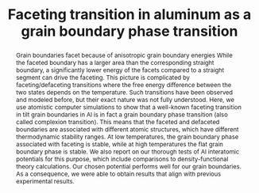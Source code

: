 ---
title: "Faceting transition in aluminum as a grain boundary phase transition"
journal: Phys. Rev. Materials 9, 083607
authors:
  - Yoonji Choi
  - Tobias Brink
abstract: Grain boundaries facet because of anisotropic grain boundary energies While the faceted boundary has a larger area than the corresponding straight boundary, a significantly lower energy of the facets compared to a straight segment can drive the faceting. This picture is complicated by faceting/defaceting transitions where the free energy difference between the two states depends on the temperature. Such transitions have been observed and modeled before, but their exact nature was not fully understood. Here, we use atomistic computer simulations to show that a well-known faceting transition in tilt grain boundaries in Al is in fact a grain boundary phase transition (also called complexion transition). This means that the faceted and defaceted boundaries are associated with different atomic structures, which have different thermodynamic stability ranges. At low temperatures, the grain boundary phase associated with faceting is stable, while at high temperatures the flat grain boundary phase is stable. We also report on our thorough tests of Al interatomic potentials for this purpose, which include comparisons to density-functional theory calculations. Our chosen potential performs well for our grain boundaries. As a consequence, we were able to obtain results that align with previous experimental results.
full-text: https://doi.org/10.1103/2dnf-zdz8
---